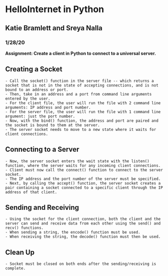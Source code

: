 # HelloInternet in Python
## Katie Bramlett and Sreya Nalla
### 1/28/20

**Assignment: Create a client in Python to connect to a universal server.**

## Creating a Socket
```
- Call the socket() function in the server file -- which returns a socket that is not in the state of accepting connections, and is not bound to an address or port.
- Then, take in an address and a port from command line arguments entered by the user.
- For the client file, the user will run the file with 2 command line arguments: IP address and port number.
- For the server file, the user will run the file with 1 command line argument: just the port number.
- Now, with the bind() function, the address and port are paired and the socket is bound to them at the server.
- The server socket needs to move to a new state where it waits for client connections.
```

## Connecting to a Server
```
- Now, the server socket enters the wait state with the listen() function, where the server waits for any incoming client connections.
- Client must now call the connect() function to connect to the server socket.
- The IP address and the port number of the server must be specified.
- Next, by calling the accept() function, the server socket creates a pair containing a socket connected to a specific client through the IP address of that client.
```

## Sending and Receiving
```
- Using the socket for the client connection, both the client and the server can send and receive data from each other using the send() and recv() functions.
- When sending a string, the encode() function must be used.
- When receiving the string, the decode() function must then be used.
```

## Clean Up
```
- Socket must be closed on both ends after the sending/receiving is complete.
```
